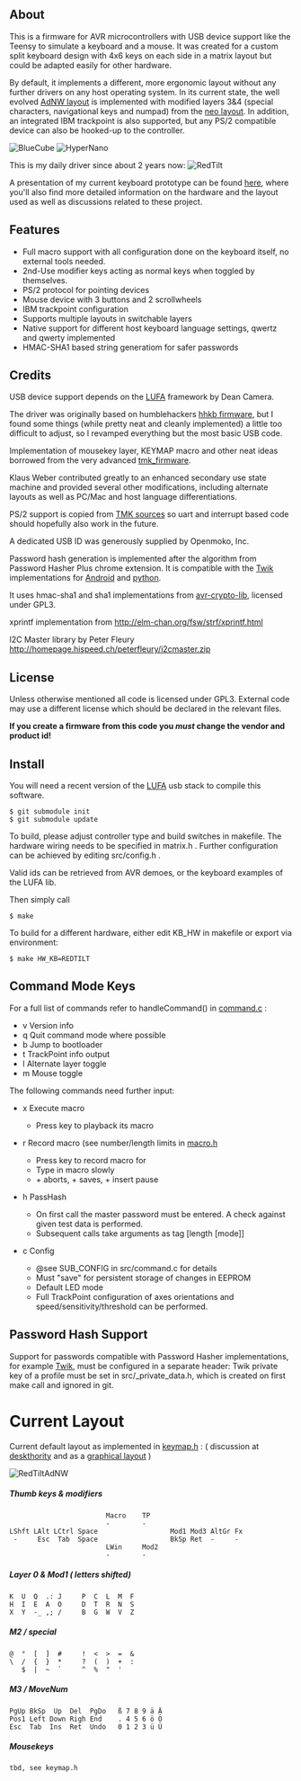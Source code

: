 About
-----
This is a firmware for AVR microcontrollers with USB device support like the Teensy to simulate a keyboard and a mouse. It was created for a custom split keyboard design with 4x6 keys on each side in a matrix layout but could be adapted easily for other hardware.

By default, it implements a different, more ergonomic layout without any further drivers on any host operating system. In its current state, the well evolved [AdNW layout][adnw] is implemented with modified layers 3&4 (special characters, navigational keys and numpad) from the [neo layout][neo]. In addition, an integrated IBM trackpoint is also supported, but any PS/2 compatible device can also be hooked-up to the controller.

![BlueCube](http://frobiac.github.com/adnw/img/bluecube/BlueCube-4-tilted.jpg)
![HyperNano](http://frobiac.github.com/adnw/img/hypernano/2-Final_top.JPG)

This is my daily driver since about 2 years now:
![RedTilt](http://frobiac.github.com/adnw/img/RT_both.jpg)


A presentation of my current keyboard prototype can be found [here][DT_hw], where you'll also find more detailed information on the hardware and the layout used as well as discussions related to these project.

Features
--------
- Full macro support with all configuration done on the keyboard itself, no external tools needed.
- 2nd-Use modifier keys acting as normal keys when toggled by themselves.
- PS/2 protocol for pointing devices
- Mouse device with 3 buttons and 2 scrollwheels
- IBM trackpoint configuration
- Supports multiple layouts in switchable layers
- Native support for different host keyboard language settings, qwertz and qwerty implemented
- HMAC-SHA1 based string generatiom for safer passwords

Credits
-------
USB device support depends on the [LUFA][lufa] framework by Dean Camera.

The driver was originally based on humblehackers [hhkb firmware][hhkb], but I found some things (while pretty neat and cleanly implemented) a little too difficult to adjust, so I revamped everything but the most basic USB code.

Implementation of mousekey layer, KEYMAP macro and other neat ideas borrowed from the very advanced [tmk_firmware][tmk].

Klaus Weber contributed greatly to an enhanced secondary use state machine and provided several other modifications, including alternate layouts as well as PC/Mac and host language differentiations.

PS/2 support is copied from [TMK sources][tmk] so uart and interrupt based code should hopefully also work in the future.

A dedicated USB ID was generously supplied by Openmoko, Inc.

Password hash generation is implemented after the algorithm from Password Hasher Plus chrome extension. 
It is compatible with the [Twik][twik_home] implementations for [Android][twik_android] and [python][twik_python].

It uses hmac-sha1 and sha1 implementations from [avr-crypto-lib][avr_crypto_lib], licensed under GPL3.

xprintf implementation from http://elm-chan.org/fsw/strf/xprintf.html

I2C Master library by Peter Fleury http://homepage.hispeed.ch/peterfleury/i2cmaster.zip

License
-------
Unless otherwise mentioned all code is licensed under GPL3.
External code may use a different license which should be declared in the relevant files.

**If you create a firmware from this code you _must_ change the vendor and product id!**

Install
-------
You will need a recent version of the [LUFA][lufa] usb stack to compile this software.

    $ git submodule init
    $ git submodule update


To build, please adjust controller type and build switches in makefile.
The hardware wiring needs to be specified in matrix.h .
Further configuration can be achieved by editing src/config.h .

Valid ids can be retrieved from AVR demoes, or the keyboard examples of the LUFA lib.

Then simply call

    $ make

To build for a different hardware, either edit KB_HW in makefile or export via environment:

    $ make HW_KB=REDTILT


Command Mode Keys
-----------------
For a full list of commands refer to handleCommand() in [command.c](/src/command.c) :

- v Version info
- q Quit command mode where possible
- b Jump to bootloader 
- t TrackPoint info output
- l Alternate layer toggle
- m Mouse toggle

The following commands need further input:
- x Execute macro 
    * Press key to playback its macro

- r Record macro (see number/length limits in [macro.h](/src/macro.h)
    * Press key to record macro for
    * Type in macro slowly
    * <Ctrl>+<Esc> aborts, <Ctrl>+<Return> saves, <Alt>+<Return> insert pause
    
- h PassHash
    * On first call the master password must be entered. A check against given test data is performed.
    * Subsequent calls take arguments as tag [length [mode]]

- c Config
    * @see SUB_CONFIG in src/command.c for details
    * Must "save" for persistent storage of changes in EEPROM
    * Default LED mode 
    * Full TrackPoint configuration of axes orientations and speed/sensitivity/threshold can be performed.


Password Hash Support
---------------------
Support for passwords compatible with Password Hasher implementations, for example [Twik][twik_home], 
must be configured in a separate header:
Twik private key of a profile must be set in src/_private_data.h, which is created on first make call and ignored in git.


Current Layout
==============
Current default layout as implemented in [keymap.h](/src/keymap.h) : 
( discussion at [deskthority][DT_layout] and as a [graphical layout][RT_AdNW] )

![RedTiltAdNW](http://frobiac.github.com/adnw/img/AdNW-RedTilt-clean-8ca683a4aac4f76e226c78d2b9f55bf8.png)

##### Thumb keys & modifiers 
                            Macro    TP
                            -        -
    LShft LAlt LCtrl Space                  Mod1 Mod3 AltGr Fx
     -     Esc  Tab  Space                  BkSp Ret  -     -
                            LWin     Mod2
                            -        -

##### Layer 0 & Mod1 ( letters shifted)
    K  U  Q  .: J     P  C  L  M  F
    H  I  E  A  O     D  T  R  N  S
    X  Y  -_ ,; /     B  G  W  V  Z

##### M2 / special
    @  °  [  ]  #     !  <  >  =  &
    \  /  {  }  *     ?  (  )  +  :
       $  |  ~  `     ^  %  "  '

##### M3 / MoveNum
    PgUp BkSp  Up  Del  PgDo   ß 7 8 9 ä Ä
    Pos1 Left Down Righ End    . 4 5 6 ö Ö
    Esc  Tab  Ins  Ret  Undo   0 1 2 3 ü Ü

##### Mousekeys
    tbd, see keymap.h


[DT_hw]:     http://deskthority.net/workshop-f7/my-diy-keyboard-collection-or-how-i-became-a-kb-geek-t2534.html 
[DT_layout]: http://deskthority.net/keyboards-f2/the-decent-keyboard-layout-discussion-thread-matrix-t2898-30.html
[adnw]:      http://www.adnw.de
[neo]:       http://www.neo-layout.org/
[tmk]:       http://github.com/tmk/tmk_keyboard
[ergodox]:   http://github.com/benblazak/ergodox-firmware
[hhkb]:      http://github.com/humblehacker/keyboard
[RT_AdNW]:   http://www.keyboard-layout-editor.com/#/layouts/aff6811ce65a019e45942ed73f99ddd6
[twik_home]: http://gustavomondron.github.io/twik/
[twik_python]: http://github.com/coxande/Twik
[twik_android]: https://github.com/gustavomondron/twik/blob/master/app/src/main/java/com/reddyetwo/hashmypass/app/hash
[avr_crypto_lib]: https://github.com/cantora/avr-crypto-lib
[lufa]:           http://www.lufa-lib.org

